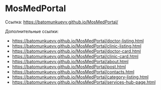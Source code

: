 <h1>MosMedPortal</h1>

Ссылка: <a href="https://batomunkuevv.github.io/MosMedPortal/">https://batomunkuevv.github.io/MosMedPortal/</a>

Дополнительные ссылки:

<ul>
    <li><a href="https://batomunkuevv.github.io/MosMedPortal/doctor-listing.html">https://batomunkuevv.github.io/MosMedPortal/doctor-listing.html</a></li>
    <li><a href="https://batomunkuevv.github.io/MosMedPortal/clinic-listing.html">https://batomunkuevv.github.io/MosMedPortal/clinic-listing.html</a></li>
    <li><a href="https://batomunkuevv.github.io/MosMedPortal/doctor-card.html">https://batomunkuevv.github.io/MosMedPortal/doctor-card.html</a></li>
    <li><a href="https://batomunkuevv.github.io/MosMedPortal/clinic-card.html">https://batomunkuevv.github.io/MosMedPortal/clinic-card.html</a></li>
    <li><a href="https://batomunkuevv.github.io/MosMedPortal/about.html">https://batomunkuevv.github.io/MosMedPortal/about.html</a></li>
    <li><a href="https://batomunkuevv.github.io/MosMedPortal/post.html">https://batomunkuevv.github.io/MosMedPortal/post.html</a></li>
    <li><a href="https://batomunkuevv.github.io/MosMedPortal/contacts.html">https://batomunkuevv.github.io/MosMedPortal/contacts.html</a></li>
    <li><a href="https://batomunkuevv.github.io/MosMedPortal/category-listing.html">https://batomunkuevv.github.io/MosMedPortal/category-listing.html</a></li>
    <li><a href="https://batomunkuevv.github.io/MosMedPortal/services-hub-page.html">https://batomunkuevv.github.io/MosMedPortal/services-hub-page.html</a></li>
</ul>

